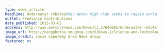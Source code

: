 ```yaml
---
type: news_article
headline: Underwater robots&#58; Aptos High club seeks to regain world championship
outlet: Freelance Contributions
date_published: 2015-03-05
address: http://www.mercurynews.com/News/ci_27646685/Underwater-robots:-Aptos-High-club-seeks-to-regain-world-championship
image_url: http://bangphotos.smugmug.com/01News-2/Science-and-Technology/Aptos-High-robotics-team-vying/i-7rzwt3D/0/L/SJM-WATERBOTS-0304-04-L.jpg
image_credit: Josie Lepe/Bay Area News Group
featured: no
---
```

